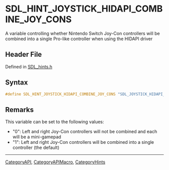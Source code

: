 # SDL_HINT_JOYSTICK_HIDAPI_COMBINE_JOY_CONS

A variable controlling whether Nintendo Switch Joy-Con controllers will be combined into a single Pro-like controller when using the HIDAPI driver

## Header File

Defined in [SDL_hints.h](https://github.com/libsdl-org/SDL/blob/SDL2/include/SDL_hints.h)

## Syntax

```c
#define SDL_HINT_JOYSTICK_HIDAPI_COMBINE_JOY_CONS "SDL_JOYSTICK_HIDAPI_COMBINE_JOY_CONS"
```

## Remarks

This variable can be set to the following values:

- "0": Left and right Joy-Con controllers will not be combined and each
  will be a mini-gamepad
- "1": Left and right Joy-Con controllers will be combined into a single
  controller (the default)

----
[CategoryAPI](CategoryAPI), [CategoryAPIMacro](CategoryAPIMacro), [CategoryHints](CategoryHints)

